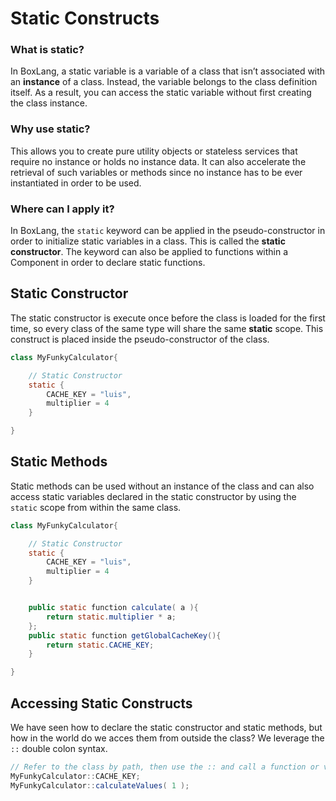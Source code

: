 # Static Constructs

### What is static?

In BoxLang, a static variable is a variable of a class that isn’t associated with an **instance** of a class. Instead, the variable belongs to the class definition itself. As a result, you can access the static variable without first creating the class instance.

### Why use static?

This allows you to create pure utility objects or stateless services that require no instance or holds no instance data. It can also accelerate the retrieval of such variables or methods since no instance has to be ever instantiated in order to be used.

### Where can I apply it?

In BoxLang, the `static` keyword can be applied in the pseudo-constructor in order to initialize static variables in a class. This is called the **static constructor**. The keyword can also be applied to functions within a Component in order to declare static functions.

## Static Constructor

The static constructor is execute once before the class is loaded for the first time, so every class of the same type will share the same **static** scope. This construct is placed inside the pseudo-constructor of the class.

```java
class MyFunkyCalculator{

    // Static Constructor
    static {
        CACHE_KEY = "luis",
        multiplier = 4
    }

}
```

## Static Methods

Static methods can be used without an instance of the class and can also access static variables declared in the static constructor by using the `static` scope from within the same class.

```java
class MyFunkyCalculator{

    // Static Constructor
    static {
        CACHE_KEY = "luis",
        multiplier = 4
    }


    public static function calculate( a ){
        return static.multiplier * a;
    };
    public static function getGlobalCacheKey(){
        return static.CACHE_KEY;
    }

}
```

## Accessing Static Constructs

We have seen how to declare the static constructor and static methods, but how in the world do we acces them from outside the class? We leverage the `::` double colon syntax.

```java
// Refer to the class by path, then use the :: and call a function or variable
MyFunkyCalculator::CACHE_KEY;
MyFunkyCalculator::calculateValues( 1 );
```
